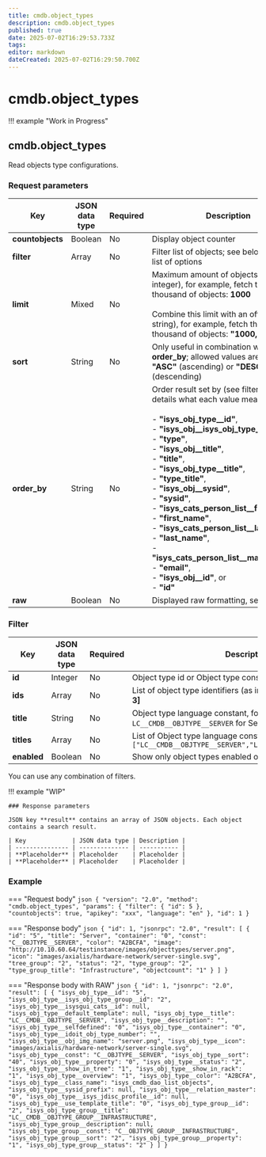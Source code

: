 ```yaml
---
title: cmdb.object_types
description: cmdb.object_types
published: true
date: 2025-07-02T16:29:53.733Z
tags: 
editor: markdown
dateCreated: 2025-07-02T16:29:50.700Z
---
```


# cmdb.object_types

!!! example "Work in Progress"

## cmdb.object_types

Read objects type configurations.

### Request parameters

| Key              | JSON data type | Required | Description                                                                                                                                                                                                                                                                                                                                                                                                                                                                                                                                                                 |
| ---------------- | -------------- | -------- | --------------------------------------------------------------------------------------------------------------------------------------------------------------------------------------------------------------------------------------------------------------------------------------------------------------------------------------------------------------------------------------------------------------------------------------------------------------------------------------------------------------------------------------------------------------------------- |
| **countobjects** | Boolean        | No       | Display object counter                                                                                                                                                                                                                                                                                                                                                                                                                                                                                                                                                      |
| **filter**       | Array          | No       | Filter list of objects; see below for a full list of options                                                                                                                                                                                                                                                                                                                                                                                                                                                                                                                |
| **limit**        | Mixed          | No       | Maximum amount of objects (as integer), for example, fetch the first thousand of objects: **1000**<br><br>Combine this limit with an offset (as string), for example, fetch the next thousand of objects: **"1000,1000"**                                                                                                                                                                                                                                                                                                                                                   |
| **sort**         | String         | No       | Only useful in combination with key **order_by**; allowed values are either **"ASC"** (ascending) or **"DESC"** (descending)                                                                                                                                                                                                                                                                                                                                                                                                                                                |
| **order_by**     | String         | No       | Order result set by (see filter for more details what each value means):<br><br>- **"isys_obj_type__id"**,<br>- **"isys_obj__isys_obj_type__id"**,<br>- **"type"**,<br>- **"isys_obj__title"**,<br>- **"title"**,<br>- **"isys_obj_type__title"**,<br>- **"type_title"**,<br>- **"isys_obj__sysid"**,<br>- **"sysid"**,<br>- **"isys_cats_person_list__first_name"**,<br>- **"first_name"**,<br>- **"isys_cats_person_list__last_name"**,<br>- **"last_name"**,<br>- **"isys_cats_person_list__mail_address"**,<br>- **"email"**,<br>- **"isys_obj__id"**, or<br>- **"id"** |
| **raw**          | Boolean        | No       | Displayed raw formatting, see example.                                                                                                                                                                                                                                                                                                                                                                                                                                                                                                                                      |

### Filter

| Key         | JSON data type | Required | Description                                                                                                                                                                                                                                                                                                                                                                                                                                                                                                                                                                                                                                                                                                       |
| ----------- | -------------- | -------- | ----------------------------------------------------------------------------------------------------------------------------------------------------------------------------------------------------------------------------------------------------------------------------------------------------------------------------------------------------------------------------------------------------------------------------------------------------------------------------------------------------------------------------------------------------------------------------------------------------------------------------------------------------------------------------------------------------------------- |
| **id**      | Integer        | No       | Object type id or Object type constant                                                                                                                                                                                                                                                                                                                                                                                                                                                                                                                                                                                                                                                                                                        |
| **ids**     | Array          | No       | List of object type identifiers (as integers), for example: **[1, 2, 3]**                                                                                                                                                                                                                                                                                                                                                                                                                                                                                                                                                                                                                                              |
| **title**   | String         | No       | Object type language constant, for example: `LC__CMDB__OBJTYPE__SERVER` for Server                                                                                                                                                                                                                                                                                                                                                                                                                                                                                                                                                                                        |
| **titles**  | Array          | No       | List of Object type language constants, for example: `["LC__CMDB__OBJTYPE__SERVER","LC__CMDB__OBJTYPE__CLIENT"]`                                                                                                                                                                                                                                                                                                                                                                                                                                                                                                                                                                                    |
| **enabled** | Boolean        | No       | Show only object types enabled or disabled in GUI                                                                                                                                                                                                                                                                                                                                                                                                                                                                                                                                                                                                                                                                 |

You can use any combination of filters.

!!! example "WIP"

    ### Response parameters

    JSON key **result** contains an array of JSON objects. Each object contains a search result.

    | Key             | JSON data type | Description |
    | --------------- | -------------- | ----------- |
    | **Placeholder** | Placeholder    | Placeholder |
    | **Placeholder** | Placeholder    | Placeholder |

### Example

=== "Request body"
    ```json
    {
      "version": "2.0",
      "method": "cmdb.object_types",
      "params": {
        "filter": {
          "id": 5
        },
        "countobjects": true,
        "apikey": "xxx",
        "language": "en"
      },
      "id": 1
    }
    ```

=== "Response body"
    ```json
    {
      "id": 1,
      "jsonrpc": "2.0",
      "result": [
        {
          "id": "5",
          "title": "Server",
          "container": "0",
          "const": "C__OBJTYPE__SERVER",
          "color": "A2BCFA",
          "image": "http://10.10.60.64/testinstance/images/objecttypes/server.png",
          "icon": "images/axialis/hardware-network/server-single.svg",
          "tree_group": "2",
          "status": "2",
          "type_group": "2",
          "type_group_title": "Infrastructure",
          "objectcount": "1"
        }
      ]
    }
    ```

=== "Response body with RAW"
    ```json
    {
      "id": 1,
      "jsonrpc": "2.0",
      "result": [
        {
          "isys_obj_type__id": "5",
          "isys_obj_type__isys_obj_type_group__id": "2",
          "isys_obj_type__isysgui_cats__id": null,
          "isys_obj_type__default_template": null,
          "isys_obj_type__title": "LC__CMDB__OBJTYPE__SERVER",
          "isys_obj_type__description": "",
          "isys_obj_type__selfdefined": "0",
          "isys_obj_type__container": "0",
          "isys_obj_type__idoit_obj_type_number": "",
          "isys_obj_type__obj_img_name": "server.png",
          "isys_obj_type__icon": "images/axialis/hardware-network/server-single.svg",
          "isys_obj_type__const": "C__OBJTYPE__SERVER",
          "isys_obj_type__sort": "40",
          "isys_obj_type__property": "0",
          "isys_obj_type__status": "2",
          "isys_obj_type__show_in_tree": "1",
          "isys_obj_type__show_in_rack": "1",
          "isys_obj_type__overview": "1",
          "isys_obj_type__color": "A2BCFA",
          "isys_obj_type__class_name": "isys_cmdb_dao_list_objects",
          "isys_obj_type__sysid_prefix": null,
          "isys_obj_type__relation_master": "0",
          "isys_obj_type__isys_jdisc_profile__id": null,
          "isys_obj_type__use_template_title": "0",
          "isys_obj_type_group__id": "2",
          "isys_obj_type_group__title": "LC__CMDB__OBJTYPE_GROUP__INFRASTRUCTURE",
          "isys_obj_type_group__description": null,
          "isys_obj_type_group__const": "C__OBJTYPE_GROUP__INFRASTRUCTURE",
          "isys_obj_type_group__sort": "2",
          "isys_obj_type_group__property": "1",
          "isys_obj_type_group__status": "2"
        }
      ]
    }
    ```
